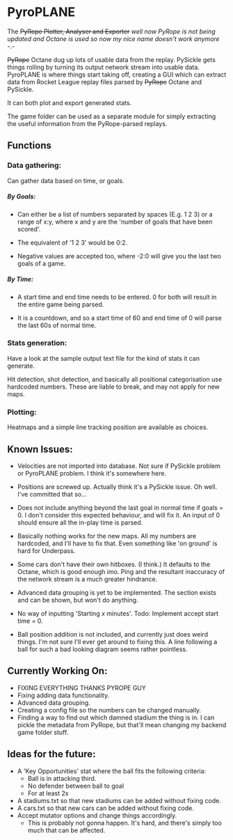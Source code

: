 # PyroPLANE
The ~~PyRope Plotter, Analyser and Exporter~~ *well now PyRope is not being updated and Octane is used so now my nice name doesn't work anymore* -.-

~~PyRope~~ Octane dug up lots of usable data from the replay. PySickle gets things rolling by turning its output network stream into usable data. PyroPLANE is where things start taking off, creating a GUI which can extract data from Rocket League replay files parsed by ~~PyRope~~ Octane and PySickle. 

It can both plot and export generated stats.

The game folder can be used as a separate module for simply extracting the useful information from the PyRope-parsed replays.


## Functions

### Data gathering:
  Can gather data based on time, or goals.
  
##### By Goals:
  * Can either be a list of numbers separated by spaces (E.g. 1 2 3) or a range of x:y, where x and y are the 'number of goals that have been scored'.
  
  * The equivalent of '1 2 3' would be 0:2.
 
  * Negative values are accepted too, where -2:0 will give you the last two goals of a game.
  
    
##### By Time:
  * A start time and end time needs to be entered. 0 for both will result in the entire game being parsed.
  
  * It is a countdown, and so a start time of 60 and end time of 0 will parse the last 60s of normal time.
  

  
  
### Stats generation:
  Have a look at the sample output text file for the kind of stats it can generate.
  
  Hit detection, shot detection, and basically all positional categorisation use hardcoded numbers. These are liable to break, and may not apply for new maps.
  
  
### Plotting:
  Heatmaps and a simple line tracking position are available as choices.
  



## Known Issues:
  * Velocities are not imported into database. Not sure if PySickle problem or PyroPLANE problem. I think it's somewhere here.
  
  * Positions are screwed up. Actually think it's a PySickle issue. Oh well. I've committed that so...
  
  * Does not include anything beyond the last goal in normal time if goals = 0. I don't consider this expected behaviour, and will fix it. An input of 0 should ensure all the in-play time is parsed.
  
  * Basically nothing works for the new maps. All my numbers are hardcoded, and I'll have to fix that. Even something like 'on ground' is hard for Underpass.
  
  * Some cars don't have their own hitboxes. (I think.) It defaults to the Octane, which is good enough imo. Ping and the resultant inaccuracy of the network stream is a much greater hindrance.
  
  * Advanced data grouping is yet to be implemented. The section exists and can be shown, but won't do anything.
  
  * No way of inputting 'Starting *x* minutes'. Todo: Implement accept start time = 0.

  * Ball position addition is not included, and currently just does weird things. I'm not sure I'll ever get around to fixing this. A line following a ball for such a bad looking diagram seems rather pointless.
  
## Currently Working On:
  * FIXING EVERYTHING THANKS PYROPE GUY
  * Fixing adding data functionality.
  * Advanced data grouping.
  * Creating a config file so the numbers can be changed manually.
  * Finding a way to find out which damned stadium the thing is in. I can pickle the metadata from PyRope, but that'll mean changing my backend game folder stuff.
  
## Ideas for the future:
  * A 'Key Opportunities' stat where the ball fits the following criteria:
    * Ball is in attacking third.
    * No defender between ball to goal
    * For at least 2s
  * A stadiums.txt so that new stadiums can be added without fixing code.
  * A cars.txt so that new cars can be added without fixing code.
  * Accept mutator options and change things accordingly.
    * This is probably not gonna happen. It's hard, and there's simply too much that can be affected.

